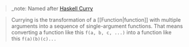 
> _note: Named after [Haskell Curry](https://en.wikipedia.org/wiki/Haskell_Curry)
 
>Currying is the transformation of a [[Function|function]] with multiple arguments into a sequence of single-argument functions. That means converting a function like this `f(a, b, c, ...)` into a function like this `f(a)(b)(c)...`
